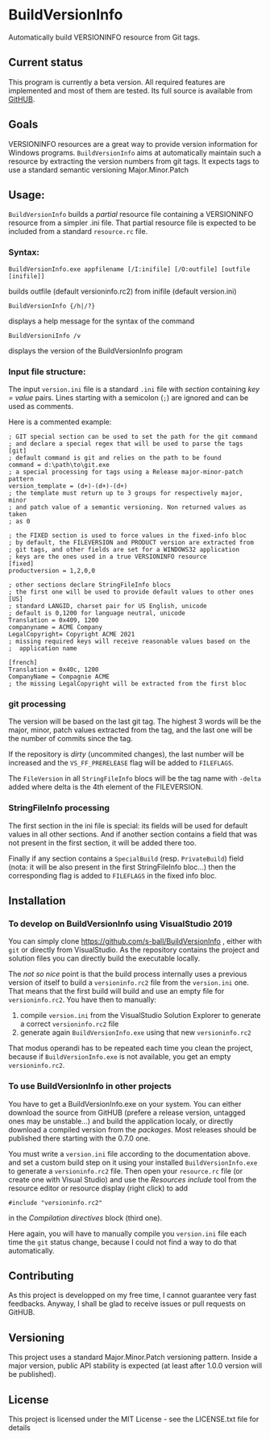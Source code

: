 # BuildVersionInfo
Automatically build VERSIONINFO resource from Git tags.

## Current status

This program is currently a beta version. All required features are
implemented and most of them are tested.
Its full source is available from [GitHUB](https://github.com/s-ball/BuildVersionInfo).

## Goals

VERSIONINFO resources are a great way to provide version information for Windows programs. `BuildVersionInfo` aims at
automatically maintain such a resource by extracting the version numbers from git tags.
It expects tags to use a standard semantic versioning Major.Minor.Patch

## Usage:

`BuildVersionInfo` builds a *partial* resource file containing a VERSIONINFO
resource from a simpler .ini file. That partial resource file is expected to
be included from a standard `resource.rc` file.

### Syntax:

    BuildVersionInfo.exe appfilename [/I:inifile] [/O:outfile] [outfile [inifile]]

builds outfile (default versioninfo.rc2) from inifile (default version.ini)

    BuildVersionInfo {/h|/?}

displays a help message for the syntax of the command

    BuildVersioniInfo /v

displays the version of the BuildVersionInfo program

### Input file structure:

The input `version.ini` file is a standard `.ini` file with *section*
containing *key = value* pairs. Lines starting with a semicolon (`;`) are
ignored and can be used as comments.

Here is a commented example:

    ; GIT special section can be used to set the path for the git command
    ; and declare a special regex that will be used to parse the tags
    [git]
    ; default command is git and relies on the path to be found
    command = d:\path\to\git.exe
    ; a special processing for tags using a Release major-minor-patch pattern
    version_template = (d+)-(d+)-(d+)
    ; the template must return up to 3 groups for respectively major, minor
    ; and patch value of a semantic versioning. Non returned values as taken
    ; as 0

    ; the FIXED section is used to force values in the fixed-info bloc
    ; by default, the FILEVERSION and PRODUCT version are extracted from
    ; git tags, and other fields are set for a WINDOWS32 application
    ; keys are the ones used in a true VERSIONINFO resource
    [fixed]
    productversion = 1,2,0,0

    ; other sections declare StringFileInfo blocs
    ; the first one will be used to provide default values to other ones
    [US]
    ; standard LANGID, charset pair for US English, unicode
    ; default is 0,1200 for language neutral, unicode
    Translation = 0x409, 1200
    companyname = ACME Company
    LegalCopyright= Copyright ACME 2021
    ; missing required keys will receive reasonable values based on the
    ;  application name

    [french]
    Translation = 0x40c, 1200
    CompanyName = Compagnie ACME
    ; the missing LegalCopyright will be extracted from the first bloc

### git processing

The version will be based on the last git tag. The highest 3 words will
be the major, minor, patch values extracted from the tag, and the last
one will be the number of commits since the tag.

If the repository is *dirty* (uncommited changes), the last number will
be increased and the `VS_FF_PRERELEASE` flag will be added to `FILEFLAGS`.

The `FileVersion` in all `StringFileInfo` blocs will be the tag name with
`-delta` added where delta is the 4th element of the FILEVERSION.

### StringFileInfo processing

The first section in the ini file is special: its fields will be used for
default values in all other sections. And if another section contains a
field that was not present in the first section, it will be added there
too.

Finally if any section contains a `SpecialBuild` (resp. `PrivateBuild`)
field (nota: it will be also present in the first StringFileInfo bloc...)
then the corresponding flag is added to `FILEFLAGS` in the fixed info bloc.

## Installation

### To develop on BuildVersionInfo using VisualStudio 2019

You can simply clone https://github.com/s-ball/BuildVersionInfo , either
with `git` or directly from VisualStudio. As the repository contains the
project and solution files you can directly build the executable locally.

The *not so nice* point is that the build process internally uses a previous
version of itself to build a `versioninfo.rc2` file from the `version.ini`
one. That means that the first build will build and use an empty file for
`versioninfo.rc2`. You have then to manually:

1. compile `version.ini` from the VisualStudio Solution Explorer to generate
a correct `versioninfo.rc2` file
2. generate again `BuildVersionInfo.exe` using that new `versioninfo.rc2`

That modus operandi has to be repeated each time you clean the project,
because if `BuildVersionInfo.exe` is not available, you get an empty
`versioninfo.rc2`.

### To use BuildVersionInfo in other projects

You have to get a BuildVersionInfo.exe on your system. You can either
download the source from GitHUB (prefere a release version, untagged
ones may be unstable...) and build the application localy, or directly
download a compiled version from the *packages*. Most releases should be
published there starting with the 0.7.0 one.

You must write a `version.ini` file according to the documentation above.
and set a custom build step on it using your installed `BuildVersionInfo.exe`
to generate a `versioninfo.rc2` file. Then open your `resource.rc` file (or
create one with Visual Studio) and use the *Resources include* tool from the
resource editor or resource display (right click) to add

    #include "versioninfo.rc2"

in the *Compilation directives* block (third one).

Here again, you will have to manually compile you `version.ini` file each 
time the `git` status change, because I could not find a way to do that
automatically.

## Contributing

As this project is developped on my free time, I cannot guarantee very fast feedbacks. Anyway, I shall be glad to receive issues or pull requests on GitHUB. 

## Versioning

This project uses a standard Major.Minor.Patch versioning pattern. Inside a major version, public API stability is expected (at least after 1.0.0 version will be published).

## License

This project is licensed under the MIT License - see the LICENSE.txt file for details
